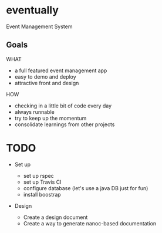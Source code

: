 eventually
==========

Event Management System

Goals
-----
WHAT
* a full featured event management app 
* easy to demo and deploy
* attractive front and design

HOW
* checking in a little bit of code every day
* always runnable
* try to keep up the momentum
* consolidate learnings from other projects


TODO
====

* Set up
  * set up rspec
  * set up Travis CI
  * configure database (let's use a java DB just for fun)
  * install boostrap

* Design
  * Create a design document
  * Create a way to generate nanoc-based documentation


